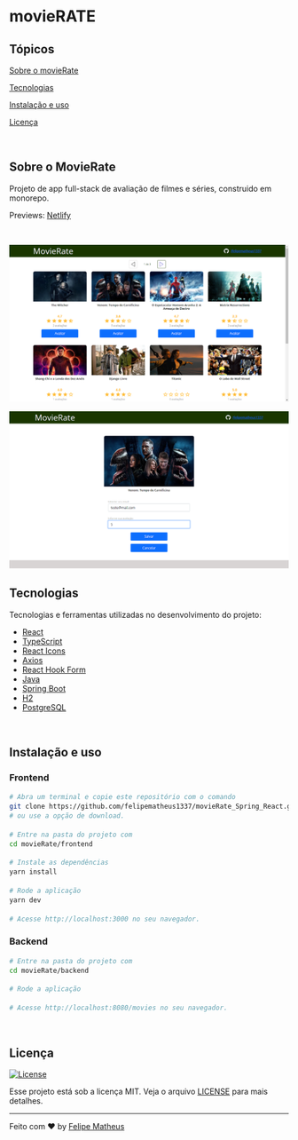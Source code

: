 # 

# movieRATE





## Tópicos 

[Sobre o movieRate](#sobre-o-dsmovie)

[Tecnologias](#tecnologias)

[Instalação e uso](#instalação-e-uso)

[Licença](#licença)

<br>

## Sobre o MovieRate

Projeto de app full-stack de avaliação de filmes e séries, construido em monorepo.


Previews:
[Netlify](https://movierateapp.netlify.app/)


<br>

<p align="center">
  <img src="https://github.com/felipematheus1337/movieRate_Spring_React/blob/master/frontend/.github/menu.png" alt="Página inicial">
</p>

<p align="center">
  <img src="https://github.com/felipematheus1337/movieRate_Spring_React/blob/master/frontend/.github/editar.png" alt="API">
</p>

## Tecnologias

Tecnologias e ferramentas utilizadas no desenvolvimento do projeto:

- [React](https://reactjs.org/)
- [TypeScript](https://www.typescriptlang.org/)
- [React Icons](https://react-icons.github.io/react-icons/)
- [Axios](https://axios-http.com/)
- [React Hook Form](https://react-hook-form.com/)
- [Java](https://www.java.com/)
- [Spring Boot](https://spring.io/)
- [H2](https://www.h2database.com/html/main.html)
- [PostgreSQL](https://www.postgresql.org/)

<br>

## Instalação e uso

### Frontend

```bash
# Abra um terminal e copie este repositório com o comando
git clone https://github.com/felipematheus1337/movieRate_Spring_React.git
# ou use a opção de download.

# Entre na pasta do projeto com 
cd movieRate/frontend

# Instale as dependências
yarn install

# Rode a aplicação
yarn dev

# Acesse http://localhost:3000 no seu navegador.
```

### Backend

```bash
# Entre na pasta do projeto com 
cd movieRate/backend

# Rode a aplicação

# Acesse http://localhost:8080/movies no seu navegador.
```

<br>


## Licença
<a href="https://opensource.org/licenses/MIT">
    <img alt="License" src="https://img.shields.io/badge/license-MIT-793ef9?style=flat-square">
</a>

<br>

Esse projeto está sob a licença MIT. Veja o arquivo [LICENSE](/LICENSE) para mais detalhes.

---

Feito com :heart: by [Felipe Matheus](https://github.com/felipematheus1337)

